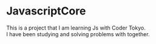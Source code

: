 # JavascriptCore
This is a project that I am learning Js with Coder Tokyo.  
I have been studying and solving problems with together.  
